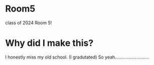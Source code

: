 # Room5
class of 2024 Room 5!
# Why did I make this?
I honestly miss my old school. (I gradutated) So yeah...........................
